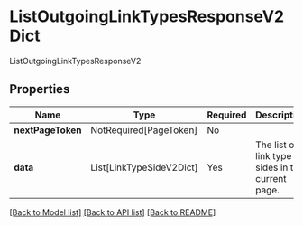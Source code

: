 # ListOutgoingLinkTypesResponseV2Dict

ListOutgoingLinkTypesResponseV2

## Properties
| Name | Type | Required | Description |
| ------------ | ------------- | ------------- | ------------- |
**nextPageToken** | NotRequired[PageToken] | No |  |
**data** | List[LinkTypeSideV2Dict] | Yes | The list of link type sides in the current page. |


[[Back to Model list]](../../../README.md#models-v1-link) [[Back to API list]](../../../README.md#documentation-for-api-endpoints) [[Back to README]](../../../README.md)
